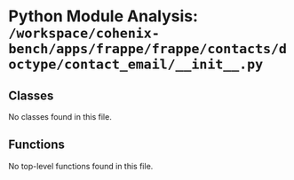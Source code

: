 # Python Module Analysis: `/workspace/cohenix-bench/apps/frappe/frappe/contacts/doctype/contact_email/__init__.py`

## Classes

No classes found in this file.


## Functions

No top-level functions found in this file.
